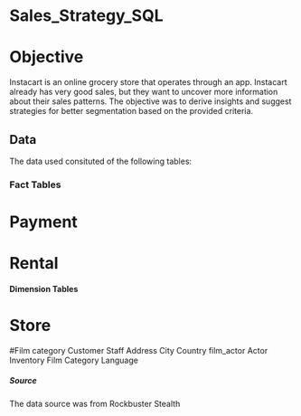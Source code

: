 # Sales_Strategy_SQL

# Objective
Instacart is an online grocery store that operates through an app. Instacart already has very good sales, but they want to uncover more information about their sales patterns. The objective was to derive insights and suggest strategies for better segmentation based on the provided criteria.

## Data
The data used consituted of the following tables:

### Fact Tables
# Payment
# Rental

#### Dimension Tables
# Store
#Film category
Customer
Staff
Address
City
Country
film_actor
Actor
Inventory
Film
Category
Language

##### Source
The data source was from Rockbuster Stealth
